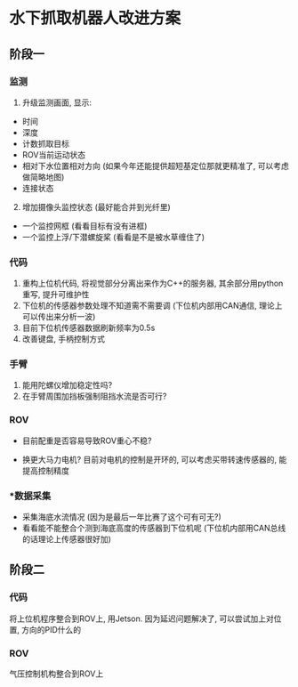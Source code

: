 # 水下抓取机器人改进方案

## 阶段一

### 监测

1. 升级监测画面, 显示:

- 时间
- 深度
- 计数抓取目标
- ROV当前运动状态
- 相对下水位置相对方向 (如果今年还能提供超短基定位那就更精准了, 可以考虑做简略地图)
- 连接状态

2. 增加摄像头监控状态 (最好能合并到光纤里)

- 一个监控网框 (看看目标有没有进框)
- 一个监控上浮/下潜螺旋桨 (看看是不是被水草缠住了)

### 代码

1. 重构上位机代码, 将视觉部分分离出来作为C++的服务器, 其余部分用python重写, 提升可维护性
2. 下位机的传感器参数处理不知道需不需要调 (下位机内部用CAN通信, 理论上可以传出来分析一波)
3. 目前下位机传感器数据刷新频率为0.5s
4. 改善键盘, 手柄控制方式

### 手臂 

1. 能用陀螺仪增加稳定性吗?
2. 在手臂周围加挡板强制阻挡水流是否可行?

### ROV

- 目前配重是否容易导致ROV重心不稳?

- 换更大马力电机? 目前对电机的控制是开环的, 可以考虑买带转速传感器的, 能提高控制精度

### *数据采集

- 采集海底水流情况 (因为是最后一年比赛了这个可有可无?)
- 看看能不能整合个测到海底高度的传感器到下位机呢 (下位机内部用CAN总线的话理论上传感器很好加)

## 阶段二

### 代码

将上位机程序整合到ROV上, 用Jetson. 因为延迟问题解决了, 可以尝试加上对位置, 方向的PID什么的

### ROV

气压控制机构整合到ROV上